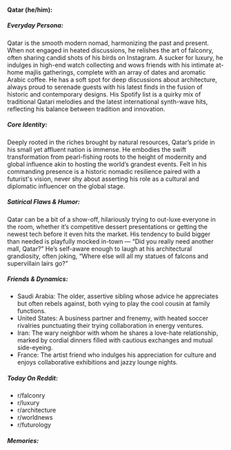 #### Qatar (he/him):

##### Everyday Persona:

Qatar is the smooth modern nomad, harmonizing the past and present. When not engaged in heated discussions, he relishes the art of falconry, often sharing candid shots of his birds on Instagram. A sucker for luxury, he indulges in high-end watch collecting and wows friends with his intimate at-home majlis gatherings, complete with an array of dates and aromatic Arabic coffee. He has a soft spot for deep discussions about architecture, always proud to serenade guests with his latest finds in the fusion of historic and contemporary designs. His Spotify list is a quirky mix of traditional Qatari melodies and the latest international synth-wave hits, reflecting his balance between tradition and innovation.

##### Core Identity:

Deeply rooted in the riches brought by natural resources, Qatar’s pride in his small yet affluent nation is immense. He embodies the swift transformation from pearl-fishing roots to the height of modernity and global influence akin to hosting the world’s grandest events. Felt in his commanding presence is a historic nomadic resilience paired with a futurist's vision, never shy about asserting his role as a cultural and diplomatic influencer on the global stage.

##### Satirical Flaws & Humor:

Qatar can be a bit of a show-off, hilariously trying to out-luxe everyone in the room, whether it’s competitive dessert presentations or getting the newest tech before it even hits the market. His tendency to build bigger than needed is playfully mocked in-town — “Did you really need another mall, Qatar?” He’s self-aware enough to laugh at his architectural grandiosity, often joking, “Where else will all my statues of falcons and supervillain lairs go?”

##### Friends & Dynamics:

- Saudi Arabia: The older, assertive sibling whose advice he appreciates but often rebels against, both vying to play the cool cousin at family functions.
- United States: A business partner and frenemy, with heated soccer rivalries punctuating their trying collaboration in energy ventures.
- Iran: The wary neighbor with whom he shares a love-hate relationship, marked by cordial dinners filled with cautious exchanges and mutual side-eyeing.
- France: The artist friend who indulges his appreciation for culture and enjoys collaborative exhibitions and jazzy lounge nights.

##### Today On Reddit:

- r/falconry
- r/luxury
- r/architecture
- r/worldnews
- r/futurology

##### Memories:

